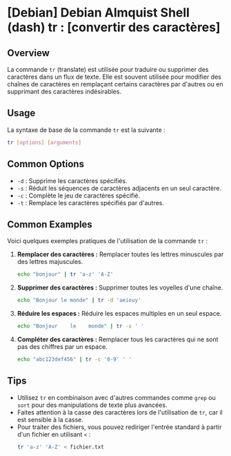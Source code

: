 # [Debian] Debian Almquist Shell (dash) tr : [convertir des caractères]

## Overview
La commande `tr` (translate) est utilisée pour traduire ou supprimer des caractères dans un flux de texte. Elle est souvent utilisée pour modifier des chaînes de caractères en remplaçant certains caractères par d'autres ou en supprimant des caractères indésirables.

## Usage
La syntaxe de base de la commande `tr` est la suivante :

```bash
tr [options] [arguments]
```

## Common Options
- `-d` : Supprime les caractères spécifiés.
- `-s` : Réduit les séquences de caractères adjacents en un seul caractère.
- `-c` : Complète le jeu de caractères spécifié.
- `-t` : Remplace les caractères spécifiés par d'autres.

## Common Examples
Voici quelques exemples pratiques de l'utilisation de la commande `tr` :

1. **Remplacer des caractères :**
   Remplacer toutes les lettres minuscules par des lettres majuscules.
   ```bash
   echo "bonjour" | tr 'a-z' 'A-Z'
   ```

2. **Supprimer des caractères :**
   Supprimer toutes les voyelles d'une chaîne.
   ```bash
   echo "Bonjour le monde" | tr -d 'aeiouy'
   ```

3. **Réduire les espaces :**
   Réduire les espaces multiples en un seul espace.
   ```bash
   echo "Bonjour    le    monde" | tr -s ' '
   ```

4. **Compléter des caractères :**
   Remplacer tous les caractères qui ne sont pas des chiffres par un espace.
   ```bash
   echo "abc123def456" | tr -c '0-9' ' '
   ```

## Tips
- Utilisez `tr` en combinaison avec d'autres commandes comme `grep` ou `sort` pour des manipulations de texte plus avancées.
- Faites attention à la casse des caractères lors de l'utilisation de `tr`, car il est sensible à la casse.
- Pour traiter des fichiers, vous pouvez rediriger l'entrée standard à partir d'un fichier en utilisant `<` :
  ```bash
  tr 'a-z' 'A-Z' < fichier.txt
  ```